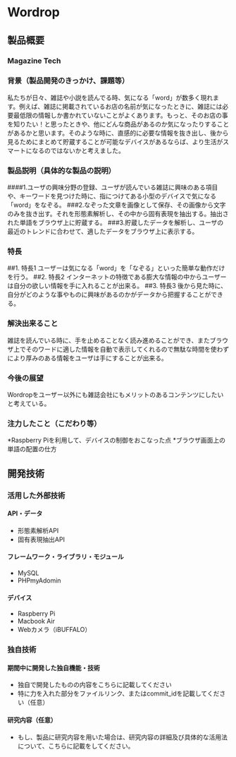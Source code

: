 # Wordrop
## 製品概要
### Magazine Tech

### 背景（製品開発のきっかけ、課題等）
私たちが日々、雑誌や小説を読んでる時、気になる「word」が数多く現れます。例えば、雑誌に掲載されているお店の名前が気になったときに、雑誌には必要最低限の情報しか書かれていないことがよくあります。もっと、そのお店の事を知りたい！と思ったときや、他にどんな商品があるのか気になったりすることがあるかと思います。そのような時に、直感的に必要な情報を抜き出し、後から見るためにまとめて貯蔵することが可能なデバイスがあるならば、より生活がスマートになるのではないかと考えました。

### 製品説明（具体的な製品の説明）
####1.ユーザの興味分野の登録、ユーザが読んでいる雑誌に興味のある項目や、キーワードを見つけた時に、指につけてある小型のデバイスで気になる「word」をなぞる。
###2.なぞった文章を画像として保存、その画像から文字のみを抜き出す。それを形態素解析し、その中から固有表現を抽出する。抽出された単語をブラウザ上に貯蔵する。
###3.貯蔵したデータを解析し、ユーザの最近のトレンドに合わせて、適したデータをブラウザ上に表示する。

### 特長
##1. 特長1
ユーザーは気になる「word」を「なぞる」といった簡単な動作だけを行う。
##2. 特長2
インターネットの特徴である膨大な情報の中からユーザーは自分の欲しい情報を手に入れることが出来る。
##3. 特長3
後から見た時に、自分がどのような事やものに興味があるのかがデータから把握することができる。

### 解決出来ること
雑誌を読んでいる時に、手を止めることなく読み進めることができ、またブラウザ上でそのワードに適した情報を自動で表示してくれるので無駄な時間を使わずにより厚みのある情報をユーザは手にすることが出来る。

### 今後の展望
Wordropをユーザー以外にも雑誌会社にもメリットのあるコンテンツにしたいと考えている。

### 注力したこと（こだわり等）
*Raspberry Piを利用して、デバイスの制御をおこなった点
*ブラウザ画面上の単語の配置の仕方

## 開発技術
### 活用した外部技術
#### API・データ
* 形態素解析API
* 固有表現抽出API

#### フレームワーク・ライブラリ・モジュール
* MySQL
* PHPmyAdomin

#### デバイス
* Raspberry Pi
* Macbook Air
* Webカメラ（iBUFFALO）

### 独自技術
#### 期間中に開発した独自機能・技術
* 独自で開発したものの内容をこちらに記載してください
* 特に力を入れた部分をファイルリンク、またはcommit_idを記載してください（任意）

#### 研究内容（任意）
* もし、製品に研究内容を用いた場合は、研究内容の詳細及び具体的な活用法について、こちらに記載をしてください。
